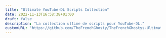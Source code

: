 ```yaml
---
title: "Ultimate YouTube-DL Scripts Collection"
date: 2022-11-13T16:58:38+01:00
draft: false
description: "La collection ultime de scripts pour YouTube-DL."
customURL: "https://github.com/TheFrenchGhosty/TheFrenchGhostys-Ultimate-YouTube-DL-Scripts-Collection"
---
```

